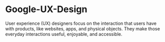 # Google-UX-Design
User experience (UX) designers focus on the interaction that users have with products, like websites, apps, and physical objects. They make those everyday interactions useful, enjoyable, and accessible.
